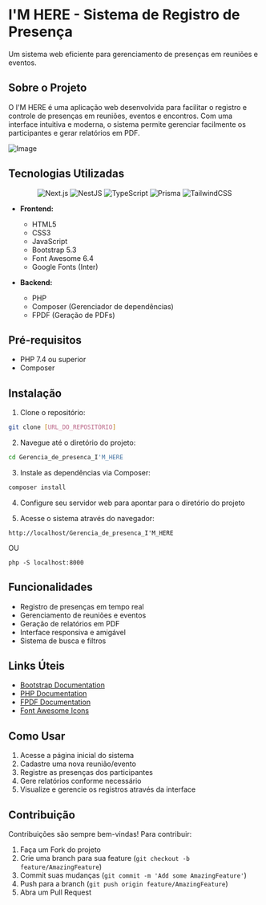 # I'M HERE - Sistema de Registro de Presença 

Um sistema web eficiente para gerenciamento de presenças em reuniões e eventos.

## Sobre o Projeto

O I'M HERE é uma aplicação web desenvolvida para facilitar o registro e controle de presenças em reuniões, eventos e encontros. Com uma interface intuitiva e moderna, o sistema permite gerenciar facilmente os participantes e gerar relatórios em PDF.

![Image](https://github.com/user-attachments/assets/3cf04ded-f0fc-492c-823c-7c7918311617)


## Tecnologias Utilizadas

<div align = "center">
    <div data-badges>
    <img src="https://img.shields.io/badge/bootstrap-%238511FA.svg?style=for-the-badge&logo=bootstrap&logoColor=white" alt="Next.js" />
        <img src="https://img.shields.io/badge/css3-%231572B6.svg?style=for-the-badge&logo=css3&logoColor=white" alt="NestJS" />
        <img src="https://img.shields.io/badge/html5-%23E34F26.svg?style=for-the-badge&logo=html5&logoColor=white" alt="TypeScript" />
        <img src="https://img.shields.io/badge/javascript-%23323330.svg?style=for-the-badge&logo=javascript&logoColor=%23F7DF1E" alt="Prisma" />
        <img src="https://img.shields.io/badge/php-%23777BB4.svg?style=for-the-badge&logo=php&logoColor=white" alt="TailwindCSS" />
    </div>

</div>

- **Frontend:**
  - HTML5
  - CSS3
  - JavaScript
  - Bootstrap 5.3
  - Font Awesome 6.4
  - Google Fonts (Inter)

- **Backend:**
  - PHP
  - Composer (Gerenciador de dependências)
  - FPDF (Geração de PDFs)

## Pré-requisitos

- PHP 7.4 ou superior
- Composer


## Instalação

1. Clone o repositório:
```bash
git clone [URL_DO_REPOSITÓRIO]
```

2. Navegue até o diretório do projeto:
```bash
cd Gerencia_de_presenca_I'M_HERE
```

3. Instale as dependências via Composer:
```bash
composer install
```

4. Configure seu servidor web para apontar para o diretório do projeto

5. Acesse o sistema através do navegador:
```
http://localhost/Gerencia_de_presenca_I'M_HERE

```

OU

```
php -S localhost:8000

```

## Funcionalidades

- Registro de presenças em tempo real
- Gerenciamento de reuniões e eventos
- Geração de relatórios em PDF
- Interface responsiva e amigável
- Sistema de busca e filtros

## Links Úteis

- [Bootstrap Documentation](https://getbootstrap.com/docs/5.3)
- [PHP Documentation](https://www.php.net/docs.php)
- [FPDF Documentation](http://www.fpdf.org/)
- [Font Awesome Icons](https://fontawesome.com/icons)

## Como Usar

1. Acesse a página inicial do sistema
2. Cadastre uma nova reunião/evento
3. Registre as presenças dos participantes
4. Gere relatórios conforme necessário
5. Visualize e gerencie os registros através da interface

## Contribuição

Contribuições são sempre bem-vindas! Para contribuir:

1. Faça um Fork do projeto
2. Crie uma branch para sua feature (`git checkout -b feature/AmazingFeature`)
3. Commit suas mudanças (`git commit -m 'Add some AmazingFeature'`)
4. Push para a branch (`git push origin feature/AmazingFeature`)
5. Abra um Pull Request


